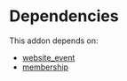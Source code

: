 # Dependencies

This addon depends on:

- [website_event](../../../../../oca-ocb-website/odoo-bringout-oca-ocb-website_event)
- [membership](../../../../../oca-ocb-vertical-industry/odoo-bringout-oca-ocb-membership)
